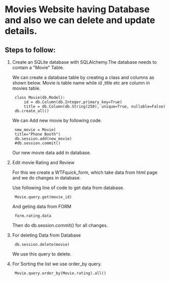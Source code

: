 # Movies Website having Database and also we can delete and update details.


## Steps to follow:
1. Create an SQLite database with SQLAlchemy.The database needs to contain a "Movie" Table.

	We can create a database table by creating a class and columns as shown below. Movie is table name while id ,title etc are column in movies table.

        class Movie(db.Model):
            id = db.Column(db.Integer,primary_key=True)
            title = db.Column(db.String(250), unique=True, nullable=False)
        db.create_all()

    We can Add new movie by following code.

        new_movie = Movie(
        title="Phone Booth")
        db.session.add(new_movie)
        #db.session.commit()

    Our new movie data add in database.

2. Edit movie Rating and Review

    For this we create a WTFquick_form, which take data from html page and we do changes in database.

    Use following line of code to get data from database.
      
        Movie.query.get(movie_id)
    
    And geting data from FORM 

        form.rating.data

    Then do db.session.commit() for all changes.

3. For deleting Data from Database

        db.session.delete(movie)

    We use this query to delete.

4. For Sorting the list we use order_by query.

        Movie.query.order_by(Movie.rating).all()